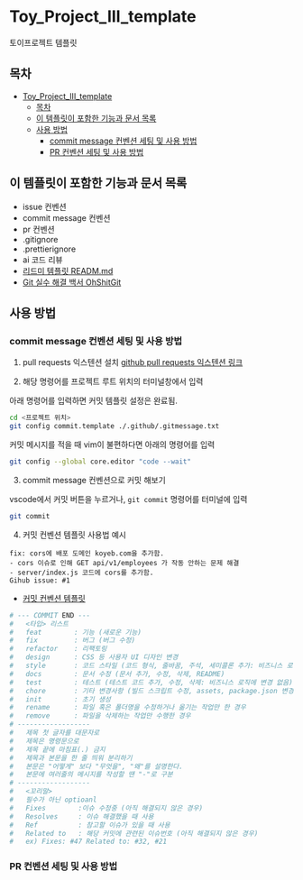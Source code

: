 # Toy_Project_III_template

토이프로젝트 템플릿

## 목차

- [Toy\_Project\_III\_template](#toy_project_iii_template)
  - [목차](#목차)
  - [이 템플릿이 포함한 기능과 문서 목록](#이-템플릿이-포함한-기능과-문서-목록)
  - [사용 방법](#사용-방법)
    - [commit message 컨벤션 세팅 및 사용 방법](#commit-message-컨벤션-세팅-및-사용-방법)
    - [PR 컨벤션 세팅 및 사용 방법](#pr-컨벤션-세팅-및-사용-방법)

## 이 템플릿이 포함한 기능과 문서 목록

- issue 컨벤션
- commit message 컨벤션
- pr 컨벤션
- .gitignore
- .prettierignore
- ai 코드 리뷰
- [리드미 템플릿 READM.md](./document/README.md)
- [Git 실수 해결 백서 OhShitGit](./document/OhShitGit.md)

## 사용 방법

### commit message 컨벤션 세팅 및 사용 방법

1. pull requests 익스텐션 설치
   [github pull requests 익스텐션 링크](https://marketplace.visualstudio.com/items?itemName=GitHub.vscode-pull-request-github)

2. 해당 명령어를 프로젝트 루트 위치의 터미널창에서 입력

아래 명령어를 입력하면 커밋 템플릿 설정은 완료됨.

```bash
cd <프로젝트 위치>
git config commit.template ./.github/.gitmessage.txt
```

커밋 메시지를 적을 때 vim이 불편하다면 아래의 명령어를 입력

```bash
git config --global core.editor "code --wait"
```

3. commit message 컨벤션으로 커밋 해보기

vscode에서 커밋 버튼을 누르거나, `git commit` 명령어를 터미널에 입력

```bash
git commit
```

4. 커밋 컨벤션 템플릿 사용법 예시

```
fix: cors에 배포 도메인 koyeb.com을 추가함.
- cors 이슈로 인해 GET api/v1/employees 가 작동 안하는 문제 해결
- server/index.js 코드에 cors를 추가함.
Gihub issue: #1
```

- [커밋 컨벤션 템플릿](./.github/.gitmessage.txt)

```bash
# --- COMMIT END ---
#   <타입> 리스트
#   feat        : 기능 (새로운 기능)
#   fix         : 버그 (버그 수정)
#   refactor    : 리팩토링
#   design      : CSS 등 사용자 UI 디자인 변경
#   style       : 코드 스타일 (코드 형식, 줄바꿈, 주석, 세미콜론 추가: 비즈니스 로직에 변경 없음)
#   docs        : 문서 수정 (문서 추가, 수정, 삭제, README)
#   test        : 테스트 (테스트 코드 추가, 수정, 삭제: 비즈니스 로직에 변경 없음)
#   chore       : 기타 변경사항 (빌드 스크립트 수정, assets, package.json 변경 등)
#   init        : 초기 생성
#   rename      : 파일 혹은 폴더명을 수정하거나 옮기는 작업만 한 경우
#   remove      : 파일을 삭제하는 작업만 수행한 경우
# ------------------
#   제목 첫 글자를 대문자로
#   제목은 명령문으로
#   제목 끝에 마침표(.) 금지
#   제목과 본문을 한 줄 띄워 분리하기
#   본문은 "어떻게" 보다 "무엇을", "왜"를 설명한다.
#   본문에 여러줄의 메시지를 작성할 땐 "-"로 구분
# ------------------
#   <꼬리말>
#   필수가 아닌 optioanl
#   Fixes        :이슈 수정중 (아직 해결되지 않은 경우)
#   Resolves     : 이슈 해결했을 때 사용
#   Ref          : 참고할 이슈가 있을 때 사용
#   Related to   : 해당 커밋에 관련된 이슈번호 (아직 해결되지 않은 경우)
#   ex) Fixes: #47 Related to: #32, #21
```

### PR 컨벤션 세팅 및 사용 방법
